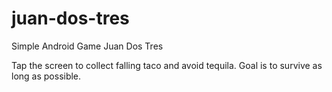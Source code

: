 # juan-dos-tres
Simple Android Game
Juan Dos Tres

Tap the screen to collect falling taco and avoid tequila. 
Goal is to survive as long as possible.

